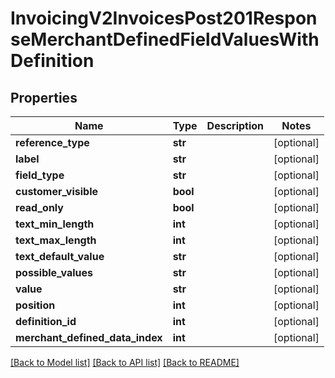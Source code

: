 # InvoicingV2InvoicesPost201ResponseMerchantDefinedFieldValuesWithDefinition

## Properties
Name | Type | Description | Notes
------------ | ------------- | ------------- | -------------
**reference_type** | **str** |  | [optional] 
**label** | **str** |  | [optional] 
**field_type** | **str** |  | [optional] 
**customer_visible** | **bool** |  | [optional] 
**read_only** | **bool** |  | [optional] 
**text_min_length** | **int** |  | [optional] 
**text_max_length** | **int** |  | [optional] 
**text_default_value** | **str** |  | [optional] 
**possible_values** | **str** |  | [optional] 
**value** | **str** |  | [optional] 
**position** | **int** |  | [optional] 
**definition_id** | **int** |  | [optional] 
**merchant_defined_data_index** | **int** |  | [optional] 

[[Back to Model list]](../README.md#documentation-for-models) [[Back to API list]](../README.md#documentation-for-api-endpoints) [[Back to README]](../README.md)



